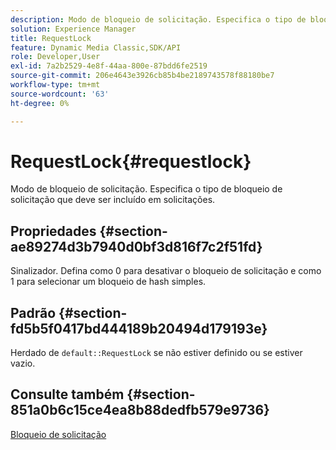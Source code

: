 ```yaml
---
description: Modo de bloqueio de solicitação. Especifica o tipo de bloqueio de solicitação que deve ser incluído em solicitações.
solution: Experience Manager
title: RequestLock
feature: Dynamic Media Classic,SDK/API
role: Developer,User
exl-id: 7a2b2529-4e8f-44aa-800e-87bdd6fe2519
source-git-commit: 206e4643e3926cb85b4be2189743578f88180be7
workflow-type: tm+mt
source-wordcount: '63'
ht-degree: 0%

---
```


# RequestLock{#requestlock}

Modo de bloqueio de solicitação. Especifica o tipo de bloqueio de solicitação que deve ser incluído em solicitações.

## Propriedades {#section-ae89274d3b7940d0bf3d816f7c2f51fd}

Sinalizador. Defina como 0 para desativar o bloqueio de solicitação e como 1 para selecionar um bloqueio de hash simples.

## Padrão {#section-fd5b5f0417bd444189b20494d179193e}

Herdado de `default::RequestLock` se não estiver definido ou se estiver vazio.

## Consulte também {#section-851a0b6c15ce4ea8b88dedfb579e9736}

[Bloqueio de solicitação](../../../../../is-api/image-catalog/image-serving-api-ref/c-image-catalog-reference/c-attributes-reference/r-requestlock.md#reference-8bbe2f581be847d3b9fa123e8e5e94b0)
